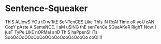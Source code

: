 # Sentence-Squeaker
ThIS ALlowS YOu tO wRitE SeNTenCES Like ThIs iN ReAl Time oR yoU cAN CopY pAste A SenteNCE. I aM uSING thE senTenCe SQueAKeR RighT Now. i jusT TyPe LIkE nORMal anD ThIS haPpenS! iTs SooOoOoOOoOoOoOOoOoOooOoOooOo coOl!!!
